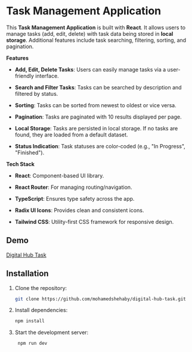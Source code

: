 # Task Management Application

This **Task Management Application** is built with **React**. It allows users to manage tasks (add, edit, delete) with task data being stored in **local storage**. Additional features include task searching, filtering, sorting, and pagination.

**Features**

-  **Add, Edit, Delete Tasks**: Users can easily manage tasks via a user-friendly interface.

-  **Search and Filter Tasks**: Tasks can be searched by description and filtered by status.

-  **Sorting**: Tasks can be sorted from newest to oldest or vice versa.

-  **Pagination**: Tasks are paginated with 10 results displayed per page.

-  **Local Storage**: Tasks are persisted in local storage. If no tasks are found, they are loaded from a default dataset.

-  **Status Indication**: Task statuses are color-coded (e.g., "In Progress", "Finished").

**Tech Stack**

-  **React**: Component-based UI library.

-  **React Router**: For managing routing/navigation.

-  **TypeScript**: Ensures type safety across the app.

-  **Radix UI Icons**: Provides clean and consistent icons.

-  **Tailwind CSS**: Utility-first CSS framework for responsive design.

## Demo

[Digital Hub Task](https://dhtask.netlify.app/)

## Installation

1. Clone the repository:

   ```bash
   git clone https://github.com/mohamedshehaby/digital-hub-task.git
    ```
2. Install dependencies:

   ```bash
   npm install
    ```
3. Start the development server:

   ```bash
    npm run dev
    ```
